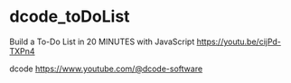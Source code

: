 # dcode_toDoList

Build a To-Do List in 20 MINUTES with JavaScript
https://youtu.be/cijPd-TXPn4

dcode
https://www.youtube.com/@dcode-software

